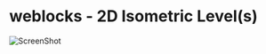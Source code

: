 # weblocks - 2D Isometric Level(s)

![ScreenShot](/../master/dd7e90056e.jpg?raw=true "Heading Image")

